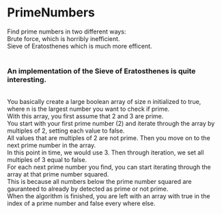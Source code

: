 # PrimeNumbers
Find prime numbers in two different ways:
<br>Brute force, which is horribly inefficient. 
<br>Sieve of Eratosthenes which is much more efficent.
<br>
<br><h3>An implementation of the Sieve of Eratosthenes is quite interesting.</h3>
<br>You basically create a large boolean array of size n initialized to true, 
<br>where n is the largest number you want to check if prime.
<br>With this array, you first assume that 2 and 3 are prime.
<br>You start with your first prime number (2) and iterate through the array by multiples of 2, setting each value to false.
<br>All values that are multiples of 2 are not prime. Then you move on to the next prime number in the array.
<br>In this point in time, we would use 3. Then through iteration, we set all multiples of 3 equal to false.
<br>For each next prime number you find, you can start iterating through the array at that prime number squared.
<br>This is because all numbers below the prime number squared are gauranteed to already by detected as prime or not prime.
<br>When the algorithm is finished, you are left with an array with true in the index of a prime number and false every where else.
